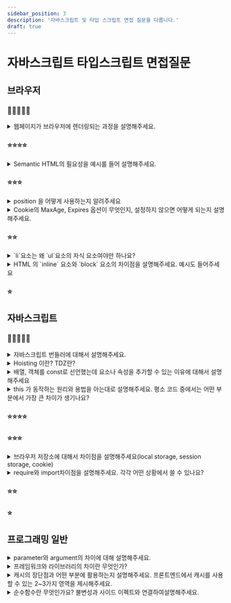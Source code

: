 ```yaml
---
sidebar_position: 3
description: '자바스크립트 및 타입 스크립트 면접 질문을 다룹니다.'
draft: true
---
```


# 자바스크립트 타입스크립트 면접질문

## 브라우저

### 🌟🌟🌟🌟🌟

<details>
<summary>웹페이지가 브라우저에 렌더링되는 과정을 설명해주세요.</summary>
<div markdown="1">

5단계로 렌더링을 처리합니다. 파싱, 스타일, 레이아웃, 페인트, 컴포짓입니다. 1단계는 HTML 파일과 CSS 파일 파싱입니다. 파싱으로 DOM Tree, CSSOM Tree를 만드는 것으로 시작합니다. 2단계는 스타일입니다. HTML과 CSS를 결합하고 Rendering Tree를 만드는 과정입니다. 3단계는 레이아웃입니다. Rendering Tree에서 각 노드의 위치와 크기를 계산하는 과정입니다. 4단계는 페인트입니다. 렌더 트리의 계산된 값을 이용해 각 노드를 화면상의 실제 픽셀로 변환하고, 레이어를 만드는 과정입니다. 5단계는 컴포짓입니다. 만들어진 레이어들을 합성해 화면상 나타나게 됩니다.

</div>
</details>

### ⭐⭐⭐⭐

<details>
<summary>Semantic HTML의 필요성을 예시를 들어 설명해주세요.</summary>
<div markdown="1">

기업 차원에서는 SEO의 우위를 위해 필요합니다. SEO에 더 유리한 이유는 브라우저 정책상 시멘틱 태그를 잘 활용할 때 더 높은 점수를 부여합니다. 또 스크린 리더입장에서는 콘텐츠 유형과 의미를 유추하기 더 쉬워져 웹 접근성을 높일 수 있습니다. 또 프로그래머가 마크업을 읽고 제어할 때 그 의미와 역할 및 관계를 쉽게 유추할 수 있습니다.

```html
<header>
  <div class="logo">
    <img src="logo.png" alt="My Website" />
  </div>
  <nav>
    <ul>
      <li><a href="#">Home</a></li>
      <li><a href="#">About</a></li>
      <li><a href="#">Contact</a></li>
    </ul>
  </nav>
</header>
```

</div>
</details>

### ⭐⭐⭐

<details>
<summary>position 을 어떻게 사용하는지 알려주세요</summary>
<div markdown="1">

position은 CSS로 레이아웃을 제어할 때 사용할 수 있는 속성입니다. 특정 element를 어디에 위치시킬지 제어할 수 있습니다. relative와 absolute는 같이 사용하는 속성입니다. 자식 컴포넌트에 absolute를 입력하고 부모컴포넌트에 relative를 입력하는 것으로 자식컴포넌트가 부모컴포넌트 기준으로 위치를 갖게 만들 수 있습니다. 많은 경우 modal 컴포넌트에서 닫기에 활용을 많이 합니다. fixed는 스크롤 위치와 무관하게 뷰포트를 기준으로 고정시킬 수 있습니다. 그래서 부모 element와 무관하게 동작합니다. sticky는 fixed처럼 스크롤에 영향을 받지만 부모 element 내에서만 이동하게 됩니다. nav, FAB 같은 컴포넌트에 많이 활용합니다. 마지막으로 static은 위 relative, absolute, fixed, sticky이 4가지가 아닌 것입니다. 특별한 설정하지 않으면 대부분의 element는 static값을 갖습니다.

[A couple of cool things you can do with CSS position sticky](https://www.youtube.com/watch?v=8TyoihVGErI)

</div>
</details>

<details>
<summary>Cookie의 MaxAge, Expires 옵션이 무엇인지, 설정하지 않으면 어떻게 되는지 설명해주세요.</summary>
<div markdown="1">

답변일자: 2023.04.04.

- MaxAge와 Expires Cookie 옵션은 Cookie의 만료를 설정하는 옵션입니다.
  - MaxAge는 초단위로 만료일이 짧아야 할 때 설정하는 옵션입니다.
    - [RFC6265 - Max-Age 4.1.2.2. ](https://www.rfc-editor.org/rfc/rfc6265#section-4.1.2.2)
  - Expires는 날짜 단위로 설정할 수 있습니다. 만료까지 기간이 길 때 활용합니다.
    - [RFC6265 - Expires 4.1.2.1.](https://www.rfc-editor.org/rfc/rfc6265#section-4.1.2.1)
- Cookie의 이런 옵션을 처음부터 설정하지 않으면 브라우저가 닫힐 때 같이 삭제됩니다.
  - 쿠키가 영구적으로 보존되면 그 또한 치명적이기 때문에 의도한 설계입니다.
    - 이 설계는 RFC 6265 명시되어 있습니다.
    - > If a cookie has neither the Max-Age nor the Expires
      > attribute, the user agent will retain the cookie until "the current
      > session is over" (as defined by the user agent).
      >
      > - RFC6265

1. MaxAge 만료기간

```js
// 1시간 뒤에 쿠키가 삭제됩니다.
document.cookie = 'user=John; max-age=3600';

// 만료 기간을 0으로 지정하여 쿠키를 바로 삭제함
document.cookie = 'user=John; max-age=0';
```

- `max-age`가 지나면 Cookie는 삭제될 것입니다.
- `max-age`를 처음부터 0으로 지정하는 것으로 삭제하는 전략도 있습니다.

2. Expires 유효일자

```js
// 지금으로부터 하루 후
let date = new Date(Date.now() + 86400e3);
date = date.toUTCString(); // GMT(Greenwich Mean Time)형식 적용
console.log(date);
document.cookie = 'expires=' + date;
```

- Expires는 `Wed, 05 Apr 2023 06:46:02 GMT`처럼 정확한 만료기준일과 시간을 갖습니다.
  - `요일, 일자 월 연도 시:분:초 GMT`의 형식을 갖고 있습니다.
  - 필요한 문자열의 길이가 더 깁니다.
- Max-Age를 사용할 수 없는 일부 구식 브라우저에서 사용할 수 있습니다.

3. 추가 질문입니다. Max-Age와 Expires 모두 갖고 있으면 어떻게 되는가?

> If a cookie has both the Max-Age and the Expires attribute, the Max-Age attribute has precedence and controls the expiration date of the cookie.

만약 Cookie에 Max-Age와 Expires 속성 모두 보유하고 있으면 Max-Age가 우선 적용됩니다.

3-1. Cookie에 Max-Age를 우선적용하는 이유는 무엇인가?

- Max-Age는 초단위기 때문에 다루기가 더 쉽습니다.
- Expires는 Date 객체를 활용하고 GMT(Greenwich Mean Time)형식을 활용해야 합니다.

4. 그럼 Expires는 왜 사용해야 하는가?

- 구식 브라우저의 하위호환성을 위해 사용해야 합니다.

> NOTE: Some existing user agents do not support the Max-Age
> attribute. User agents that do not support the Max-Age attribute
> ignore the attribute.
>
> - RFC6265 중 4.1.2.2. Max-Age

- RFC6265 명세에 의하면 Max-Age를 활용할 수 없는 구식브라우저 대응을 위해 Expires를 사용해야 합니다.

---

[모던 자바스크립트 튜토리얼 - 쿠키와 document.cookie - expires와 max-age](https://ko.javascript.info/cookie#ref-516)

</div>
</details>

### ⭐⭐

<details>
<summary>`li`요소는 왜 `ul`요소의 자식 요소여야만 하나요?</summary>
<div markdown="1">

답변일자: 2023.04.07.

간단한 대답은 `<ul></ul>` 혹은 `<ol></ol>` 태그로 목록임을 알려주고 자식태그로 `<li></li>`는 개별 항목이라 알려주자는 합의 때문에 그렇습니다. 웹 접근성을 제공하기 위해 활용합니다. `<ul></ul>`은 unordered list의 약자이고 `<ol></ol>`은 ordered list의 약자입니다. 즉 묶음을 의미하고 순서를 표현하고자 할 때만 다릅니다. `<li></li>`은 list item의 약자입니다. 묶음 안에 있는 개별 항목을 의미합니다. 어디까지 시멘틱 마크업을 준수하는 것에 불과합니다. 다른 태그를 삽입해도 정상동작하기는 합니다. 하지만 준수하면 SEO와 웹접근성 또 프로그래머가 코드를 독해 할 때 덜어 줄 수 있는 인지부하가 트레이드오프를 보면 괜찮은 거래입니다.

이제는 더 깊은 답변을 찾아 보겠습니다.

도입할 때 사람들이 목록을 많이 작성하는 것을 아마 발견했을 것 같습니다. HTML도 결국은 문서고 일반 문서에서도 목록을 표현하는 경우도 많으니 타당했을 것 같습니다. `ol`, `ul`, `li` 태그를 도입하면서 목록에 대한 색인작업이 더 쉬웠을 것 같습니다. 검색엔진이 파싱처리하기가 더 숴워 보이기는 합니다. `ul`은 세트를 사용하고 `ol`은 배열 혹은 링크드 리스트로 각각의 `li`를 담아 처리하면 될 것처럼 보입니다.

HTML3.2에 `ol`, `ul`, `li`가 도입되었습니다.`block element` 스펙에 포함되어 있었습니다. 이전까지는 표준이 없어 보이기는 했습니다. 검색하면 나와야 하지만 딱히 보이지 않았습니다. HTML 2.0도 이전부터 존재했었지만 표준이 없었습니다. 브라우저마다 스펙이 다 달랐습니다. 스펙을 통일하면서 시멘틱 마크업이라는 개념을 같이 도입할 때는 HTML3.2부터 였습니다. 거기에 `ol`, `ul`, `li`를 포함했습니다. 시도는 3.0부터인데 스펙을 반영하기 어려웠던 모양입니다.

1. 몇가지 chatGPT로 얻은 흥미롭게 발견한 것들입니다.

HTML3.2 스펙을 정의한 사람들은 Dave Raggett, Arnaud Le Hors, Ian Jacobs, Murray Altheim이라고 말합니다. 사실인지 어떻게 검증해야 할지 모르겠습니다. [HTML3.2 공식문서 스펙](https://www.w3.org/TR/2018/SPSD-html32-20180315/)을 보면 Dave Raggett가 저자라는 것을 확인할 수 있었습니다. 하지만 Arnaud Le Hors, Ian Jacobs, Murray Altheim 도 참여자인지 검증을 못하겠습니다.

위키피디아의 [HTML working group](https://en.wikipedia.org/wiki/HTML_Working_Group)으로 명시해 놓을 것을 확인할 수 있지만 여전히 검증은 아닙니다.

https://www.w3.org/TR/REC-html32 이 링크를 제공해주었지만 https://www.w3.org/TR/2018/SPSD-html32-20180315/ 이 링크로 계속 리다이렉팅 됩니다.

당시 참여자들이 언제 무슨 문제를 발견하고 어떻게 해결하기 위해 `ol`, `ul`, `li` 태그를 지정하고 HTML3.2 스펙에 포함했는지 알고자했습니다. 3.2 버전에 표준을 마련하고 시멘틱 버전도 도입한다는 것을 알아낼 수 있었습니다. 그리고 시멘틱하게 유용한 것도 알겠습니다. 파싱처리도 간단하다는 것도 알겠습니다. 하지만 여전히 모르겠는 것은 누가 목록형이 필요하다고 했는지 그 이유랑 당시 목록형이 없어서 있던 문제는 모르겠습니다. 도입하면서 w3c 기관 내부에서 어떤 논의를 했는지 진행과정도 알 수 없었습니다. 1시간 chatGPT와 구글링으로 알아낼 수 없었습니다.

참고. 3.0 버전에 [ul](https://www.w3.org/MarkUp/html3/bulletlists.html), [ol](https://www.w3.org/MarkUp/html3/seqlists.html)에 스펙이 포함되어 있던 것을 알 수 있었습니다.

---

[HTML - 3.0 스펙](https://www.w3.org/MarkUp/html3/Contents.html)

[HTML - 3.2 스펙](https://www.w3.org/TR/2018/SPSD-html32-20180315/)

[HTML working group](https://en.wikipedia.org/wiki/HTML_Working_Group)

</div>
</details>

<details>
<summary>HTML 의 `inline` 요소와 `block` 요소의 차이점을 설명해주세요. 예시도 들어주세요</summary>
<div markdown="1">

답변일자: 2023.04.07.

inline element와 block element의 차이는 element의 레이아웃입니다. 어디에 어떻게 배치하는가가 다릅니다.

먼저 inline 태그가 등장한 이유는 콘텐츠의 흐름을 방해하지 않고자 했던 것이 의도였습니다.

- `inline`: 한 줄에 여러 요소가 나열될 수 있고, `width`와 `height` 속성을 지정할 수 없으며, `margin`과 `padding` 속성을 지정할 수 없습니다. 대표적인 예시로 `span`, `a`, `img` 등이 있습니다.

- `block`: 새로운 줄에서 시작되고, `width`, `height` 속성을 지정할 수 있으며, `margin`과 `padding` 속성을 지정할 수 있습니다. 대표적인 예시로 `div`, `p`, `h1~h6`, `ul`, `ol`, `li` 등이 있습니다.

- `inline-block`: 한 줄에 여러 요소가 나열될 수 있으면서도 `width`, `height`, `margin`과 `padding` 속성을 지정할 수 있습니다. 대표적인 예시로 `button`, `input`, `textarea` 등이 있습니다.

다음은 제가 codepen에서 발견한 예시입니다.

[Inline vs Block vs Inline-block](https://codepen.io/dasshounak/pen/eYWdEGr)

---

고마워요 chatGPT

</div>
</details>

### ⭐

## 자바스크립트

### 🌟🌟🌟🌟🌟

<details>
<summary>자바스크립트 번들러에 대해서 설명해주세요.</summary>
<div markdown="1">

- 변수명 충돌을 방지해줍니다. 번들러가 없으면 다른 모듈에서 사용한 같은 이름의 변수랑 충돌이 발생할 것입니다.
- 라이브러리에서 사용하지 않는 부분은 포함하지 않습니다. 라이브러리에서 트리쉐이킹으로 사용하는 것만 보냅니다.
  - 이렇게 되면 클라이언트가 받게되는 리소스의 사이즈가 작아집니다.
- 모듈방식을 지원합니다. 자바스크립트 자체는 다른 현대적인 언어들이랑 다르게 번들러를 통해서 모듈을 만들어야 합니다.
- 코드 스프릿팅으로 어플리케이션에서 현재 보고 있는 페이지부터 순서대로 사용자에게 전달합니다. 한번에 많은 데이터를 이동하는 것이 아닙니다.

</div>
</details>

<details>
<summary>Hoisting 이란? TDZ란?</summary>
<div markdown="1">

호이스팅은 자바스크립트 분석과정에서 function 키워드 선언된 함수 식별자와 var 키워드로 정의된 식별자를 모듈 및 함수에서 정의한 위치와 무관하게 참조할 수 있는 현상을 보고 호이스팅이라고 합니다. 호이스팅을 번역하면 끌어올려지다 라는 의미를 갖고 있습니다. 이 의미는 사람이 코드를 읽을 때 특정 식별자가 상단으로 끌어올려져서 읽으면 이해가 쉽다고 소개되었기 때문에 붙은 이름입니다. 호이스팅은 위치와 무관하게 참조할 수 있기 때문에 정점이 되고 또 단점이 되기도 합니다. top-level 함수는 function 키워드를 활용하고 내부에서는 화살표함수를 권장합니다.

TDZ는 번역하면 일시적으로 죽은 공간을 의미합니다. const, let으로 선언한 변수 이전에 해당하는 변수를 호출하면 참조 에러를 돌려주는 것을 알 수 있습니다. 호이스팅 현상이 없었고 변수 선언 전에 호출하기 때문에 참조할 변수가 없어서 발생한 에러입니다. es6 문법으로 변수를 선언하기 전까지의 공간은 TDZ에 해당합니다.

https://ui.toast.com/weekly-pick/ko_20191014

</div>
</details>

<details>
<summary>배열, 객체를 const로 선언했는데 요소나 속성을 추가할 수 있는 이유에 대해서 설명해주세요</summary>
<div markdown="1">

답변일자: 2023.04.03.

const는 할당한 식별자에 대한 재할당 즉 갱신만 막히기 때문에 가능합니다. 먼저 자바스크립트에서 생성하는 배열과 객체는 매번 생성할 때마다 모두 싱글튼 패턴입니다. 즉 고유합니다. 그리고 이 고유한 배열과 객체가 const로 선언된 식별자에 할당되어 접근하는 방식입니다.

```js
const arr = [];
const obj = {};
```

이렇게 선언하면 `[]`, `{}`은 리터럴 생성입니다. 즉 Map과 Set처럼 생성자함수 즉 클래스를 통하지 않고 해당하는 인스턴스를 생성할 수 있습니다. 그리고 이 인스턴스는 모두 고유합니다.

```js
const num = 1;
num = 2; // 에러가 발생
```

이렇게 했을 때 에러가 발생하는 이유는 원시형을 재할당할 때는 새로운 메모리주소를 바라보고 있기 때문입니다.

```js
const arr = [];
arr[0] = 1;
arr[1] = 2;
```

arr 식별자가 바라보는 참조형인 배열은 그대로이지만 배열이 담고 있는 자료만 갱신이 되는 것입니다. 자바스크립트에서 const, let은 식별자가 할당하고 있는 메모리주소의 갱신여부만 제어합니다. 또 참조형은 안에 무엇을 추가, 삭제, 갱신 같은 mutation을 가해도 참조형의 메모리 주소는 동일하기 때문에 문제가 없습니다. 이 말을 쉽게 풀면 let과 const가 어떤 참조형을 다룰 때는 어떤 그릇을 바라봐야 하는지 고정할지 말지만 정하고 안에 무엇이 담길지는 제어할 수 없습니다.

안에 있는 숫자형은 원시형으로 분류되고 각 원시형에 대한 식별자는 배열의 인덱스 객체의 키가 해당합니다.

참고로 읽기 전용으로 참조형을 다루어야 할 때가 있습니다. 특히 함수형 프로그래밍을 지향하고 있으면 원본 데이터에 대한 mutation을 주의할 것입니다.

```js
const arr = [1, 2, 3];
Object.freeze(arr);
arr.push(4);
```

이렇게 작성하면 코드가 정상적으로 에러를 돌려줍니다. 참조형을 readonly가 되게 만듭니다.

</div>
</details>

<details>
<summary>this 가 동작하는 원리와 용법을 아는대로 설명해주세요. 평소 코드 중에서는 어떤 부분에서 가장 큰 차이가 생기나요?</summary>
<div markdown="1">

답변일자: 2023.03.31

`this`는 호출하는 객체에 따라 달라집니다. 자바스크립트는 프로토타입 기반 언어입니다. 모든 것이 프로토타입입니다. 모든 것이 프로타입이기 때문에 모든 함수는 사실 메서드입니다. 문법을 보면 단순히 함수를 실행한 것 같지만 전역객체의 메서드로서 실행된다는 것이 생략되어 있습니다. 그리고 이 전역 객체의 메서드로 호출 되었을 때를 주의해야 합니다.

```js
function f1() {
  return this;
}

// 브라우저
f1() === window; // true

// Node.js
f1() === global; // true
```

이 경우 생략된 전역객체의 메서드로 실행된 것입니다.

```js
function f2() {
  'use strict'; // 엄격 모드 참고
  return this;
}

f2() === undefined; // true
```

엄격 모드를 활성화하면 정상적으로 undefined를 바라보게 됩니다.

먼저 실행 컨텍스트라는 것이 있는데 함수를 호출하는 주체인 객체 따라 다르게 this를 할당하기 때문입니다. 하지만 이 this가 할당 될 객체는 call, apply, bind로 제어하는 것도 가능합니다. 이런 메서드를 활용해서 DOM 조작을 하면서 얻는 유사배열객체에 배열메서드를 활용하는 것도 가능합니다.

참고로 실행 컨텍스트란 자바스크립트 코드를 실행하기 위해 제공할 환경 정보들을 모아놓은 객체입니다. 코드를 실행하는데 자바스크립트 코드가 실행하고 있는 동안의 맥락에 실행되는 방식을 좌우한다는 말입니다. this의 경우 호출하는 주체가 어느 객체인지에 따라 맥락이 결정된다는 의미입니다.

`평소 코드 중에서는 어떤 부분에서 가장 큰 차이가 생기나요?`에 대한 답의 의미를 잘 파악하기 어렵습니다. 다른 언어처럼 정의한 위치에서 this 혹은 self가 결정된 다는 것을 질문하는 것인지 모르겠습니다.

</div>
</details>

### ⭐⭐⭐⭐

### ⭐⭐⭐

<details>
<summary>브라우저 저장소에 대해서 차이점을 설명해주세요(local storage, session storage, cookie)</summary>
<div markdown="1">

브라우저에서 이용할 수 있는 저장공간인 웹 스토리지가 있습니다. 웹 스토리지 객체의 특징은 쿠키보다 저장공간이 큽니다. 웹 스토리지는 origin를 참조합니다. origin이 다르면 접근할 수 없습니다.

웹 스토리지는 2가지 종류가 존재합니다. 하나는 로컬스토리지 다른 하나는 세션 스토리지입니다. 로컬 스토리지의 경우 인증과 무관한 정보를 JSON 형식으로 임시저장할 때 많이 활용합니다. 예를 들어 설문 조사를 진행하던 중 중간에 인터넷이 끊겨 입력한 자료를 잃을 수 있습니다. 이렇게 정보를 잃는 것을 방지하기 위해 로컬 스토리지에 저장시키는 전략이 있습니다.

반면 세션스토리지는 사용자의 세션과 관련된 정보를 저장합니다. 주로 사용자의 로그인 상태, 결제 진행단계 같은 정보를 저장합니다. 하지만 세션 스토리지는 세션정보를 보관하지만 브라우저가 종료되면 삭제됩니다. 이것은 보안 문제입니다. 다른 사용자가 같은 컴퓨터를 접근했을 때 세션이 남기면 안 됩니다.

쿠키는 웹 스토리지 객체가 아닙니다. 하지만 웹 스토리지는 맞습니다. HTTP header에 포함되어 서버에 자동으로 전송됩니다. 그리고 쿠키는 서버에서 생성해서 클라이언트가 저장하도록 합니다.

만약 개념적인 편의상 분류를 해야 한다면 로컬 스토리지와 세션 스토리지는 웹 스토리지 객체이지만 쿠키는 웹 스토리지 문자열이라보 볼 수 있습니다.

https://ko.javascript.info/localstorage

<details>
<summary>왜 쿠키는 document에서 접근해야 하고 localStorage와 sessionStorage는 Window에서 접근해야 하는가?</summary>
<div markdown="2">

```js
// 쿠키를 접근하는 방법
const cookieValue = document.cookie;
console.log(cookieValue);
```

```js
// 웹 스토리지 객체를 읽는 방법
localStorage.getItem('username');
sessionStorage.getItem('token');
```

이런 차이가 발생하는 이유는 자원생성의 주체의 문제입니다. 쿠키의 경우 서버가 페이지와 함께 전달합니다. 하지만 스토리지의 경우 서버로부터 데이터를 받기는 하지만 받은 데이터를 클라이언트가 받은 자바스크립트로 저장해야 합니다.

</div>
</details>

</div>
</details>

<details>
<summary>require와 import차이점을 설명해주세요. 각각 어떤 상황에서 쓸 수 있나요?</summary>
<div markdown="1">

답변일자: 2023.04.03.

require는 commonJS A.K.A. CJS로 es6이전 혹은 node.js에서 모듈을 가져올 때 사용하는 문법입니다.

import는 ES module A.K.A. ESM으로 es6 문법을 지원하고 주로 브라우저에서 많이 활용합니다.

문법적으로 비교를 해볼 수 있습니다.

```js
const foo = require('bar');

function baz() {
  return 'qux';
}

module.exports = {
  baz,
};
```

```js
import foo from 'bar';

function baz() {
  return 'qux';
}

export { baz };
```

일단 ESM이 더 간결합니다.

각각 상황은 브라우저와 서버 런타임에 따라 다릅니다. 런타임마다 각각 필요한 것이 다릅니다. 먼저 CommonJS는 동기적으로 동작합니다. 모든 모듈을 불러오는 작업을 해야 합니다. 또 Node.js는 실질적으로 싱글쓰레드이기 때문에 다른 작업을 못합니다. 동기적으로 모든 파일을 가져오는 방식으로 동작합니다. 여기서 파악할 수 있는 것은 서버를 처음 작동시킬 때는 느리더라고 계속 동작하고 있으면 크게 상관없습니다.

ESM은 CJS와 다릅니다. ESM은 클라이언트에서 동작을 고려하고 만들어졌습니다. 비동기적인 단계를 거처 동작합니다. 첫 단계에는 import, export 문을 찾기 위해 실행은 안 하고 파싱만 합니다. 파싱을 하는 동안에 named imports의 오타를 감지할 수 있습니다. 파싱 단계 이후 ESM는 비동기적으로 import한 스크립트를 다운로드하고 파싱합니다. 그리고 스크립트로 import한 스크립트를 계속 다운받습니다. 의존성 그래프를 더이상 import할 스크립트가 없을 때까지 다운받고 파싱합니다. 의존성 그래프를 그리는 단계 이후부터 자바스크립트를 실행할 수 있게 됩니다.

ESM은 정적분석이 쉬운 장점이 있습니다. 또 의존성 그래프를 그리기 때문에 tree-shaking이 더 쉽습니다.

---

[CommonJS와 ESM에 모두 대응하는 라이브러리 개발하기: exports field](https://toss.tech/article/commonjs-esm-exports-field)

[rnfltpgus - require VS import 문법 비교](https://rnfltpgus.github.io/knowledge/require-import/)

[stackoverflow - Is there any performance difference in ES modules vs Common JS modules in NodeJS servers?](https://stackoverflow.com/questions/71780629/is-there-any-performance-difference-in-es-modules-vs-common-js-modules-in-nodejs)

[DevCHA - CommonJs와 ECMAScript Modules(ESM)](https://velog.io/@runprogrmm/CommonJs%EC%99%80-ECMAScript-ModulesESM)

[저자: Dan Fabulich, 역자: yceffort 번역:CommonJS와 ES Modules은 왜 함께 할 수 없는가(Node Modules at War: Why CommonJS and ES Modules Can’t Get Along)?](https://yceffort.kr/2020/08/commonjs-esmodules)

<details>
<summary>왜 Node는 CommonJS로 활용해야 하는가?</summary>
<div markdown="2">

귀찮음 때문입니다. import 문으로 바꾸는 수고를 거칠 수 있지만 현재를 안주할 수 있습니다. 서버의 성능을 개선하기 위해 ESM으로 개선해도 차이는 미비합니다. 파일을 불러오는 작업만 끝나면 되기 때문에 큰 문제는 아닙니다. 컨벤션과 하위호환성 문제도 있어 보입니다. 규모가 거대한 코드베이스를 리팩토링하는 수고도 클 수 있습니다.

</div>
</details>
<details>
<summary>import 위에 코드를 작성할 수 있는가?</summary>
<div markdown="2">

제가 실험을 해봤습니다. 결론은 가능합니다. 런타임은 상관없습니다. 하지만 컨벤션은 깨지맙시다.

```js
const obj = { a: 1, b: 2 };

export { obj };
```

```js
// index.js
const a = 23;
import { obj } from './test';

console.log(obj, 3, window); // {a: 1, b: 2} 3 {window: Window, self: Window, document: HTMLDocument, name: "", location: Location…}
```

브라우저 런타임에서도 에러를 반환합니다. 물론 정확히는 codesandbox의 브라우저 예시를 활용했습니다.

> import in body of module; reorder to top. (import/first) eslint

이런 피드백을 받았습니다. 동작은 하지만 권장하지 않는 것뿐입니다.

```js
// test.js
const obj = { a: 1, b: 2 };

export { obj };
```

```js
// index.js
const a = 1;
import { obj } from './test.js';

const arr = [obj, 3, 2];
console.log(arr);
```

일단 node로 import를 시도했습니다. import보다 높은 곳에서 할당은 가능합니다.

```json
{
  "type": "module"
}
```

하지만 실험을 위해 json을 이렇게 건드려야 합니다. 또 알아야 할점은 codesandbox의 node 환경을 또 활용했습니다.

모두 브라우저와 Node.js 런타임 무관하게 import 위에 코드를 작성해도 정상동작했습니다.

</div>
</details>

</div>
</details>

### ⭐⭐

### ⭐

## 프로그래밍 일반

<details>
<summary>parameter와 argument의 차이에 대해 설명해주세요.</summary>
<div markdown="1">

parameter는 번역하면 매개변수에 해당합니다. 함수가 받는 변수로 어떤 값을 대입받았을 때 함수 내에서 어떻게 처리할지 대수적으로 표현하는 변수입니다.

argument는 번역하면 인자입니다. 함수를 호출하고 대입하는 값에 해당합니다.

https://www.youtube.com/shorts/OMIrZ8G2rBc

</div>
</details>

<details>
<summary>프레임워크와 라이브러리의 차이란 무엇인가?</summary>
<div markdown="1">

프레임워크와 라이브러리의 차이는 다양한 접근이 가능합니다. 제어의 주체로 접근할 수 있고 반제품과 부품으로 접근할 수 있습니다.

먼저 라이브러리입니다. 라이브러리의 제어의 주체는 프로그래머입니다. 프로그래머가 라이브러리를 호출하고 소비합니다. 라이브러리는 특정 종류의 문제만 해결하고 그 외에는 코드를 어떻게 작성해야 하는 의견이 없습니다. 리액트는 공식 문서에서 소개하기로 UI 라이브러리입니다. 그리고 그 이름에 맞게 UI를 만드는 것 이외에 특별한 의견이 없습니다. 상태를 어떻게 관리할지, 스타일링을 어떻게 할지, 통신을 어떻게 처리할지, 라우팅 등... 프론트엔드 엔지니어로서 UI를 생성하는 방식 이외에 모두 결정을 내려야 합니다. 이런 측면에서 부품에 해당합니다. 제품을 완성하기 위해 많은 부품들을 검토가 필요합니다.

프레임워크의 제어의 주체는 프로그래머의 코드입니다. 즉 제어관계가 역전된 것입니다. 프레임워크는 코드를 어떻게 작성해야 하는지 대부분의 경우 의견을 갖고 있습니다. 문제를 어떻게 해결해야 하는지 프레임워크가 대신 정해준 것입니다. Next.js는 리액트 프레임워크에 해당합니다. 라우팅, 통신, 스타일링, 최적화 전략 등... 다양한 부분에서 프레임워크가 대신 정해줬습니다. 즉 몇가지 소수로 결정이 안 된 부분만 결정하고 프로그래머의 코드로 반제품을 완제품으로 만들면 됩니다.

답변에 리팩토링이 필요합니다.

[라이브러리? 프레임워크? 차이점 아직도 모름? 5분 순삭.](https://www.youtube.com/watch?v=t9ccIykXTCM)

모두 다른 프로그래머가 작성한 코드입니다.

라이브러리는 부품이기 때문에 교체하면 문제가 생기면 안 됩니다. 예전에 TOAST UI 텍스트 에디터를 사용했지만 번들 사이즈 때문에 wui textarea로 교체를 했었습니다. 즉 라이브러리를 교체한 것입니다. 하지만 프레임워크를 교체하면 곤란합니다. Next.js와 Remix.js로 교체하면 천문학적인 문제가 발생할 수 있습니다.

<details>
<summary>또 여기서 추가 문제가 있습니다. 그렇다면 API는 무엇인가?</summary>
<div markdown="2">

API를 직역하면 응용 프로그램 인터페이스입니다. 여기서 응용은 다른 사람이 만들어 놓은 것을 소비하게 된다는 의미로 받아 들일 수 있습니다. 그리고 프로그래밍 인터페이스에서 인터페이스는 제어장치라고 생각할 수 있습니다. 프로그래머가 클래스 혹은 함수에 좋은 인터페이스를 만들었다고 하면 소비자 입장에서 제어가 직관적이라는 의미입니다. 즉 프로그래밍 인터페이스는 프로그램으로 제어하기 좋다는 의미입니다. 물론 이것은 상당히 포괄적인 의미에서 API입니다.

하지만 웹, 어플리케이션 등 분야에서는 요청과 응답의 중간다리로 볼 수 있습니다. 통신을 위해 클라이언트가 어떻게 리소스를 요청할지 또 그 요청에 서버가 어떻게 응답할지 정한 약속으로도 볼 수 있습니다.

[[10분 테코톡] 📢 욘의 프레임워크 vs 라이브러리 vs API](https://www.youtube.com/watch?v=_j4u4ftWwhQ)

</div>
</details>

</div>
</details>

<details>
<summary>캐시의 장단점과 어떤 부분에 활용하는지 설명해주세요. 프론트엔드에서 캐시를 사용할 수 있는 2~3가지 영역을 제시해주세요.</summary>
<div markdown="1">

캐시의 장점은 접근 속도가 빠르다는 것입니다. 하지만 저장공간의 사이즈가 작습니다. CPU 내부에 캐시가 위치해있고 가장 최근 요청들을 저장해 놓고 또 요청이 있었을 때 캐시에 있는 데이터를 제공하는 방식으로 동작합니다. 하드웨에서 성능이 좋은 이유는 물리적으로 위치가 가깝습니다. 전기가 이동할 길이가 짧기 때문에 이동하는 시간이 덜 걸립니다. 캐시의 단점은 저장공간의 사이즈입니다. 저장할 수 있는 데이터의 크기가 작습니다. 또 가격도 비쌉니다.

프론트엔드에서 캐시를 사용할 수 있는 3가지 영역들이 있습니다.

첫째는 웹 캐시입니다. 다른 이름은 http 캐시입니다. 서버로 부터 요청 받은 자원들을 저장합니다. 웹 문서, 이미지, 웹 멀티미디어 등... 저장합니다.

둘째는 브라우저에 캐시처럼 활용할 수 있는 공간입니다. 로컬 스토리지, 세션 스토리지가 있습니다. 사용자 인허가와 관련된 데이터는 세션 스토리지를 활용합니다. 하지만 인허가와 무관할 경우 로컬 스토리지를 캐시처럼 활용합닏다. 웹 사이트에서 사용자가 보고 있던 탭, 입력 중이었는데 제출하기 전의 form 등을 저장할 때 많이 활용합니다.

마지막은 실제 메모리입니다. React-Query는 실제로 in-memory에 캐싱을 처리합니다. 하지만 직접 다룰 경우가 가장 없습니다. 물론 React-Query의 Optimistic Updates로 캐시를 갱신하는 것처럼 라이브러리를 통해서는 제어할 때가 많습니다.

[Where does the cache is stored in react-query? #3219](https://github.com/TanStack/query/discussions/3219)

</div>
</details>

<details>
<summary>순수함수란 무엇인가요? 불변성과 사이드 이펙트와 연결하여설명해주세요.</summary>
<div markdown="1">

답변일자: 2023.04.05.

순수함수란 언제든 몇 번이든 실행해도 결과가 같은 함수를 의미합니다. 순수함수는 함수 외부의 영향을 받지않고 또 영향을 주지도 않습니다. 순수함수는 주로 계산만 할 때 활용합니다. 인자는 자유롭게 바뀌어도 문제가 없습니다. 인자가 동일하면 반환도 동일해야 합니다. 즉 외부 영향을 받지도 주지도 않아야 합니다. 즉 계산에 사용한 혹은 인자에 대입한 자료의 원본에 변형이 가해지지 않아야 합니다. 자료의 원본에 변형을 가하지 않는 다는 것은 다른 말로 불변성을 지키는 것입니다. 반면 비순수함수는 동일한 인자를 대입해도 매번 다를 결과를 출력할지도 모르는 함수입니다. 즉 외부 영향을 주는 사이드 이펙트가 있는 함수입니다. 외부 데이터에 직접 변형을 가하기 때문에 불변성을 깨게됩니다.

```js
const arr = [1, 2, 3];

/**
 * @param {number[]} arr
 * @returns {number[]}
 */
function addNum(arr, add = 0) {
  arr.push(add);
  return arr;
}

console.log(addNum(arr, 4)); // [1, 2, 3, 4]
console.log(addNum(arr, 5)); // [1, 2, 3, 4, 5]
console.log(addNum(arr, 6)); // [1, 2, 3, 4, 5, 6]
console.log(arr); //[1, 2, 3, 4, 5, 6]
```

이 코드는 addNum은 사이드이펙트를 발생시키는 함수입니다. 함수의 인자로 대입한 `arr`가 실행될 때마다 변경이 가해집니다. 이런 함수는 비순수함수입니다.

원본 데이터 변형이 가해졌습니다.

```js
const arr = [1, 2, 3];

/**
 * @param {number[]} arr
 * @returns {number[]}
 */
function addNum(arr, add = 0) {
  arr.push(add);
  return arr;
}

console.log(addNum(arr, 4)); // [1, 2, 3, 4]
console.log(addNum(arr, 4)); // [1, 2, 3, 4, 4]
console.log(addNum(arr, 4)); // [1, 2, 3, 4, 4, 4]
console.log(arr); //[1, 2, 3, 4, 4, 4]
```

매번 실행할 때마다 다른 결과가 발생합니다. 사이드이펙트로 외부 데이터에 영향을 주고 그 영향을 준 데이터를 다시 사용하면서 매번 실행할 때마다 다릅니다.

```js
const arr = [1, 2, 3];

/**
 * @param {number[]} arr
 * @returns {number[]}
 */
function addNum(arr, add = 0) {
  const result = [...arr];
  result.push(add);
  return result;
}

console.log(addNum(arr, 4)); // [1, 2, 3, 4]
console.log(addNum(arr, 5)); // [1, 2, 3, 5]
console.log(addNum(arr, 6)); // [1, 2, 3, 6]
console.log(arr); // [1, 2, 3]
```

이 함수는 순수함수입니다. 원본데이터에 변형을 가하지 않았습니다. 즉 사이드이펙트가 발생하지 않는 순수함수입니다.

```js
const arr = [1, 2, 3];

/**
 * @param {number[]} arr
 * @returns {number[]}
 */
function addNum(arr, add = 0) {
  const result = [...arr];
  result.push(add);
  return result;
}

console.log(addNum(arr, 4)); // [1, 2, 3, 4]
console.log(addNum(arr, 4)); // [1, 2, 3, 4]
console.log(addNum(arr, 4)); // [1, 2, 3, 4]
console.log(arr); // [1, 2, 3]
```

사이드이펙트를 가하지 않고 매번 동일한 인자에 동일한 결과를 반환합니다. 사이드 이펙트가 없어서 매번 실행할 때마다 갱신된 값이 아닌 동일한 값을 대입하게됩니다.

일반적으로 최대한 순수함수를 많이 작성하는 방향으로 프로그래밍을 하면 좋습니다. 예측과 테스트하기 쉬운 장점이 있습니다. 하지만 사이드 이펙트가 무조건 안하거나 나쁜 것은 아닙니다. 현실에서 많은 기능을 개발할 때는 사이드 이펙트를 발생시켜야 합니다. 그저 사이드 이펙트를 다룰 때는 관측가능하게 주의를 잘 해주면 괜찮습니다.

</div>
</details>
